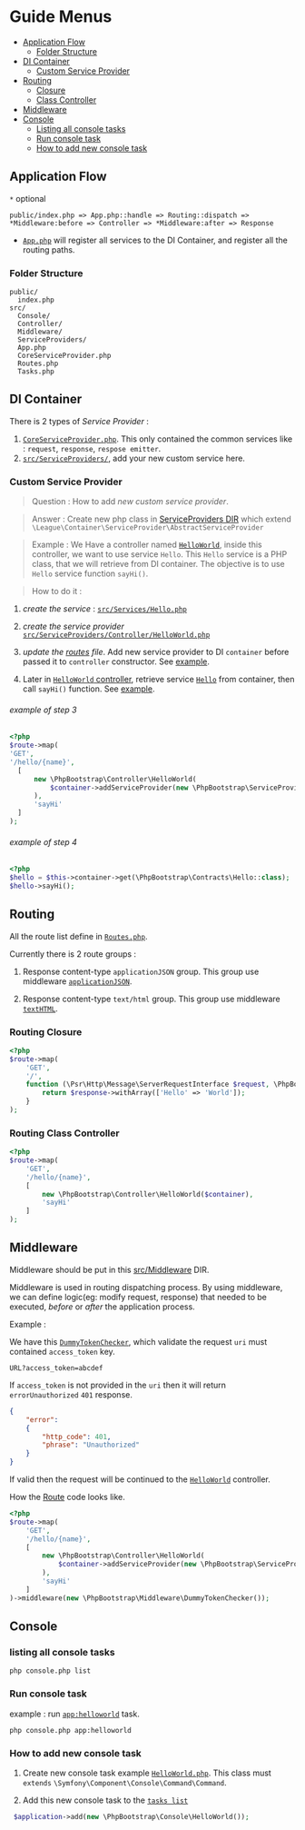 # Guide Menus

- [Application Flow](#application-flow)
    - [Folder Structure](#folder-structure)
- [DI Container](#di-container)
    - [Custom Service Provider](#custom-service-provider)
- [Routing](#routing)
    - [Closure](#routing-closure)
    - [Class Controller](#routing-class-controller)
- [Middleware](#middleware)
- [Console](#console)
    - [Listing all console tasks](#listing-all-console-tasks)
    - [Run console task](#run-console-task)
    - [How to add new console task](#how-to-add-new-console-task)

## Application Flow

`*` optional

```
public/index.php => App.php::handle => Routing::dispatch => *Middleware:before => Controller => *Middleware:after => Response
```

- [`App.php`](https://github.com/harryosmar/php-bootstrap/blob/master/src/App.php) will register all services to the DI Container, and register all the routing paths.

### Folder Structure

```
public/
  index.php
src/
  Console/
  Controller/
  Middleware/
  ServiceProviders/
  App.php
  CoreServiceProvider.php
  Routes.php
  Tasks.php
```

## DI Container

There is 2 types of *Service Provider* :

1. [`CoreServiceProvider.php`](https://github.com/harryosmar/php-bootstrap/blob/master/src/CoreServiceProvider.php). This only contained the common services like : `request`, `response`, `respose emitter`.
2. [`src/ServiceProviders/`](https://github.com/harryosmar/php-bootstrap/tree/master/src/ServiceProviders), add your new custom service here.

### Custom Service Provider

> Question : How to add *new custom service provider*.

> Answer : Create new php class in [ServiceProviders DIR](https://github.com/harryosmar/php-bootstrap/tree/master/src/ServiceProviders) which extend `\League\Container\ServiceProvider\AbstractServiceProvider`

> Example : We Have a controller named [`HelloWorld`](https://github.com/harryosmar/php-bootstrap/blob/master/src/ServiceProviders/Controller/HelloWorld.php), inside this controller, we want to use service `Hello`. This `Hello` service is a PHP class, that we will retrieve from DI container. The objective is to use `Hello` service function `sayHi()`.  

> How to do it :


1. *create the service* : [`src/Services/Hello.php`](https://github.com/harryosmar/php-bootstrap/blob/master/src/Services/Hello.php)

2. *create the service provider* [`src/ServiceProviders/Controller/HelloWorld.php`](https://github.com/harryosmar/php-bootstrap/blob/master/src/ServiceProviders/Controller/HelloWorld.php)

3. *update the [routes](https://github.com/harryosmar/php-bootstrap/blob/master/src/Routes.php) file*. Add new service provider to DI `container` before passed it to `controller` constructor. See [example](#example-of-step-3).

4.  Later in [`HelloWorld` controller](https://github.com/harryosmar/php-bootstrap/blob/master/src/Controller/HelloWorld.php#L24), retrieve service [`Hello`](https://github.com/harryosmar/php-bootstrap/blob/master/src/Contracts/Hello.php) from container, then call `sayHi()` function. See [example](#example-of-step-4).

###### example of step 3
```php
<?php
$route->map(
'GET',
'/hello/{name}',
  [
      new \PhpBootstrap\Controller\HelloWorld(
          $container->addServiceProvider(new \PhpBootstrap\ServiceProviders\Controller\HelloWorld)
      ),
      'sayHi'
  ]
);
```

###### example of step 4

```php
<?php
$hello = $this->container->get(\PhpBootstrap\Contracts\Hello::class);
$hello->sayHi();
```

## Routing

All the route list define in [`Routes.php`](https://github.com/harryosmar/php-bootstrap/blob/master/src/Routes.php).

Currently there is 2 route groups :

1. Response content-type `applicationJSON` group. This group use middleware [`applicationJSON`](https://github.com/harryosmar/php-bootstrap/blob/master/src/Middleware/Response/applicationJSON.php).

2. Response content-type `text/html` group.  This group use middleware [`textHTML`](https://github.com/harryosmar/php-bootstrap/blob/master/src/Middleware/Response/textHTML.php).

### Routing Closure

```php
<?php
$route->map(
    'GET',
    '/',
    function (\Psr\Http\Message\ServerRequestInterface $request, \PhpBootstrap\Contracts\Response $response) {
        return $response->withArray(['Hello' => 'World']);
    }
);
```

### Routing Class Controller

```php
<?php
$route->map(
    'GET',
    '/hello/{name}',
    [
        new \PhpBootstrap\Controller\HelloWorld($container),
        'sayHi'
    ]
);
```

## Middleware

Middleware should be put in this [src/Middleware](https://github.com/harryosmar/php-bootstrap/tree/master/src/Middleware) DIR.

Middleware is used in routing dispatching process. By using middleware, we can define logic(eg: modify request, response) that needed to be executed,  *before* or *after* the application process.

Example :

We have this [`DummyTokenChecker`](https://github.com/harryosmar/php-bootstrap/blob/master/src/Middleware/DummyTokenChecker.php), which validate the request `uri` must contained `access_token` key.

```
URL?access_token=abcdef
```

If `access_token` is not provided in the `uri` then it will return `errorUnauthorized` `401` response.

```json
{
    "error":
    {
        "http_code": 401,
        "phrase": "Unauthorized"
    }
}
```

If valid then the request will be continued to the [`HelloWorld`](https://github.com/harryosmar/php-bootstrap/blob/master/src/Controller/HelloWorld.php) controller.

How the [Route]((https://github.com/harryosmar/php-bootstrap/blob/master/src/Routes.php)) code looks like.

```php
<?php
$route->map(
    'GET',
    '/hello/{name}',
    [
        new \PhpBootstrap\Controller\HelloWorld(
            $container->addServiceProvider(new \PhpBootstrap\ServiceProviders\Controller\HelloWorld)
        ),
        'sayHi'
    ]
)->middleware(new \PhpBootstrap\Middleware\DummyTokenChecker());
```

## Console

### listing all console tasks

```
php console.php list
```

### Run console task

example : run [`app:helloworld`](https://github.com/harryosmar/php-bootstrap/blob/master/src/Console/HelloWorld.php) task.

```
php console.php app:helloworld
```

### How to add new console task

1. Create new console task example [`HelloWorld.php`](https://github.com/harryosmar/php-bootstrap/blob/master/src/Console/HelloWorld.php). This class must `extends` `\Symfony\Component\Console\Command\Command`.

2. Add this new console task to the [`tasks list`](https://github.com/harryosmar/php-bootstrap/blob/master/src/Tasks.php)

```php
 $application->add(new \PhpBootstrap\Console\HelloWorld());
```
